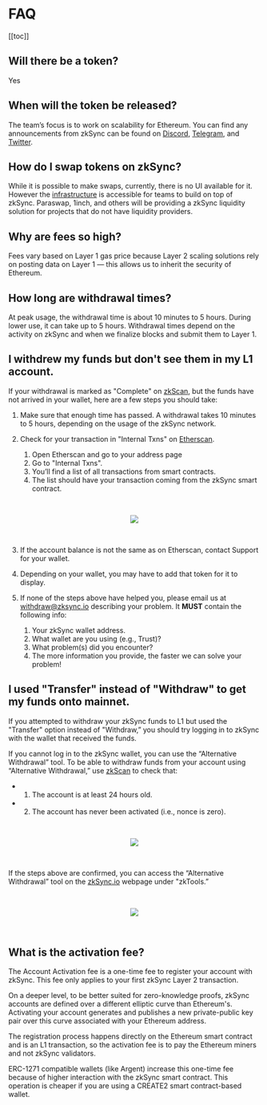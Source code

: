 # FAQ

[[toc]]

## Will there be a token?

Yes

## When will the token be released?

The team’s focus is to work on scalability for Ethereum. You can find any announcements from zkSync can be found on [Discord](https://discord.com/invite/px2aR7w), [Telegram](https://t.me/zksync), and [Twitter](https://twitter.com/zksync). 

## How do I swap tokens on zkSync?

While it is possible to make swaps, currently, there is no UI available for it. However the [infrastructure](../dev/swaps.md#swaps-and-limit-orders) is accessible for teams to 
build on top of zkSync. Paraswap, 1inch, and others will be providing a zkSync liquidity solution for projects that do not have liquidity providers. 

## Why are fees so high?

Fees vary based on Layer 1 gas price because Layer 2 scaling solutions rely on posting data on Layer 1 — this allows us to inherit the security of Ethereum.

## How long are withdrawal times?

At peak usage, the withdrawal time is about 10 minutes to 5 hours. During lower use, it can take up to 5 hours. Withdrawal times depend on the activity on zkSync and when we finalize blocks and submit them to Layer 1.

## I withdrew my funds but don't see them in my L1 account.

If your withdrawal is marked as "Complete" on [zkScan](https://zkscan.io/), but the funds have not arrived in your wallet, here are a few steps you should take:

1. Make sure that enough time has passed. A withdrawal takes 10 minutes to 5 hours, depending on the usage of the zkSync network.

2. Check for your transaction in "Internal Txns" on [Etherscan](https://etherscan.io/).

    1. Open Etherscan and go to your address page
    2. Go to "Internal Txns".   
    3. You’ll find a list of all transactions from smart contracts.   
    4. The list should have your transaction coming from the zkSync smart contract. 
<br>
<p align="center">
<img src="https://github.com/matter-labs/zksync-docs/blob/c669e44d9e3d2be3eb1b5935984578903d647bb8/docs/images/int-txns.png">
</p>
<br>  

3. If the account balance is not the same as on Etherscan, contact Support for your wallet. 

4. Depending on your wallet, you may have to add that token for it to display.

5. If none of the steps above have helped you, please email us at withdraw@zksync.io describing your problem. It **MUST** contain the following info:

	1. Your zkSync wallet address.
	2. What wallet are you using (e.g., Trust)?
	3. What problem(s) did you encounter?
	4. The more information you provide, the faster we can solve your problem!
	

## I used "Transfer" instead of "Withdraw" to get my funds onto mainnet.

If you attempted to withdraw your zkSync funds to L1 but used the "Transfer" option instead of "Withdraw,” you should try logging in to zkSync with the wallet that received the funds. 

If you cannot log in to the zkSync wallet, you can use the “Alternative Withdrawal” tool. To be able to withdraw funds from your account using “Alternative Withdrawal,” use [zkScan](https://zkscan.io/) to check that:

- 1. The account is at least 24 hours old.
- 2. The account has never been activated (i.e., nonce is zero).
<br>
<p align="center">
<img src="https://github.com/matter-labs/zksync-docs/blob/c669e44d9e3d2be3eb1b5935984578903d647bb8/docs/images/nonce.png">
</p>
<br>

If the steps above are confirmed, you can access the “Alternative Withdrawal” tool on the [zkSync.io](http://zksync.io/) webpage under "zkTools.”

<br>
<p align="center">
<img src="https://github.com/matter-labs/zksync-docs/blob/c669e44d9e3d2be3eb1b5935984578903d647bb8/docs/images/zktools.png">
</p>
<br>

## What is the activation fee?

The Account Activation fee is a one-time fee to register your account with zkSync. This fee only applies to your first zkSync Layer 2 transaction.

On a deeper level, to be better suited for zero-knowledge proofs, zkSync accounts are defined over a different elliptic curve than Ethereum's. Activating your account generates and publishes a new private-public key pair over this curve associated with your Ethereum address. 

The registration process happens directly on the Ethereum smart contract and is an L1 transaction, so the activation fee is to pay the Ethereum miners and not zkSync validators.

ERC-1271 compatible wallets (like Argent) increase this one-time fee because of higher interaction with the zkSync smart contract. This operation is cheaper if you are using a CREATE2 smart contract-based wallet.
